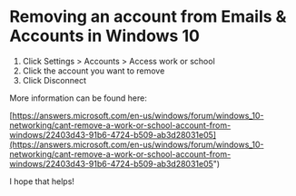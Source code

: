 # Removing an account from Emails & Accounts in Windows 10

1. Click Settings > Accounts > Access work or school
2. Click the account you want to remove
3. Click Disconnect

More information can be found here:

[https://answers.microsoft.com/en-us/windows/forum/windows_10-networking/cant-remove-a-work-or-school-account-from-windows/22403d43-91b6-4724-b509-ab3d28031e05](https://answers.microsoft.com/en-us/windows/forum/windows_10-networking/cant-remove-a-work-or-school-account-from-windows/22403d43-91b6-4724-b509-ab3d28031e05")


I hope that helps!

